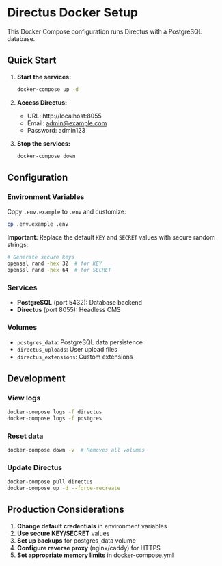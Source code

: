 # Directus Docker Setup

This Docker Compose configuration runs Directus with a PostgreSQL database.

## Quick Start

1. **Start the services:**
   ```bash
   docker-compose up -d
   ```

2. **Access Directus:**
   - URL: http://localhost:8055
   - Email: admin@example.com
   - Password: admin123

3. **Stop the services:**
   ```bash
   docker-compose down
   ```

## Configuration

### Environment Variables
Copy `.env.example` to `.env` and customize:

```bash
cp .env.example .env
```

**Important:** Replace the default `KEY` and `SECRET` values with secure random strings:

```bash
# Generate secure keys
openssl rand -hex 32  # for KEY
openssl rand -hex 64  # for SECRET
```

### Services

- **PostgreSQL** (port 5432): Database backend
- **Directus** (port 8055): Headless CMS

### Volumes
- `postgres_data`: PostgreSQL data persistence
- `directus_uploads`: User upload files
- `directus_extensions`: Custom extensions

## Development

### View logs
```bash
docker-compose logs -f directus
docker-compose logs -f postgres
```

### Reset data
```bash
docker-compose down -v  # Removes all volumes
```

### Update Directus
```bash
docker-compose pull directus
docker-compose up -d --force-recreate
```

## Production Considerations

1. **Change default credentials** in environment variables
2. **Use secure KEY/SECRET** values
3. **Set up backups** for postgres_data volume
4. **Configure reverse proxy** (nginx/caddy) for HTTPS
5. **Set appropriate memory limits** in docker-compose.yml